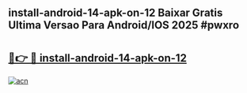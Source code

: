## install-android-14-apk-on-12 Baixar Gratis Ultima Versao Para Android/IOS 2025 #pwxro

# <h2><a href="https://ainizakaria.my?title=install-android-14-apk-on-12&ref=20M">🔗👉 🔴 install-android-14-apk-on-12</a></h2>

[![acn](https://github.com/user-attachments/assets/0f9c940e-d8b0-45ae-aac7-cd30a18b3e1c)](https://ainizakaria.my?title=install-android-14-apk-on-12&ref=20M)


